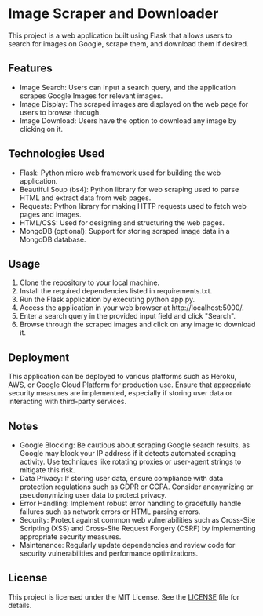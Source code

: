# Image Scraper and Downloader
This project is a web application built using Flask that allows users to search for images on Google, scrape them, and download them if desired.

## Features
* Image Search: Users can input a search query, and the application scrapes Google Images for relevant images.
* Image Display: The scraped images are displayed on the web page for users to browse through.
* Image Download: Users have the option to download any image by clicking on it.
## Technologies Used
* Flask: Python micro web framework used for building the web application.
* Beautiful Soup (bs4): Python library for web scraping used to parse HTML and extract data from web pages.
* Requests: Python library for making HTTP requests used to fetch web pages and images.
* HTML/CSS: Used for designing and structuring the web pages.
* MongoDB (optional): Support for storing scraped image data in a MongoDB database.
## Usage
1. Clone the repository to your local machine.
2. Install the required dependencies listed in requirements.txt.
3. Run the Flask application by executing python app.py.
4. Access the application in your web browser at http://localhost:5000/.
5. Enter a search query in the provided input field and click "Search".
6. Browse through the scraped images and click on any image to download it.
## Deployment
This application can be deployed to various platforms such as Heroku, AWS, or Google Cloud Platform for production use. Ensure that appropriate security measures are implemented, especially if storing user data or interacting with third-party services.

## Notes
* Google Blocking: Be cautious about scraping Google search results, as Google may block your IP address if it detects automated scraping activity. Use techniques like rotating proxies or user-agent strings to mitigate this risk.
* Data Privacy: If storing user data, ensure compliance with data protection regulations such as GDPR or CCPA. Consider anonymizing or pseudonymizing user data to protect privacy.
* Error Handling: Implement robust error handling to gracefully handle failures such as network errors or HTML parsing errors.
* Security: Protect against common web vulnerabilities such as Cross-Site Scripting (XSS) and Cross-Site Request Forgery (CSRF) by implementing appropriate security measures.
* Maintenance: Regularly update dependencies and review code for security vulnerabilities and performance optimizations.
## License
This project is licensed under the MIT License. See the [LICENSE](LICENSE) file for details.    